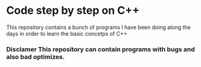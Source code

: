# Code step by step on C++
This repository contains a bunch of programs I have been doing along the days in order to learn the basic concetps of C++
### **Disclamer** This repository can contain programs with bugs and also bad optimizes.
